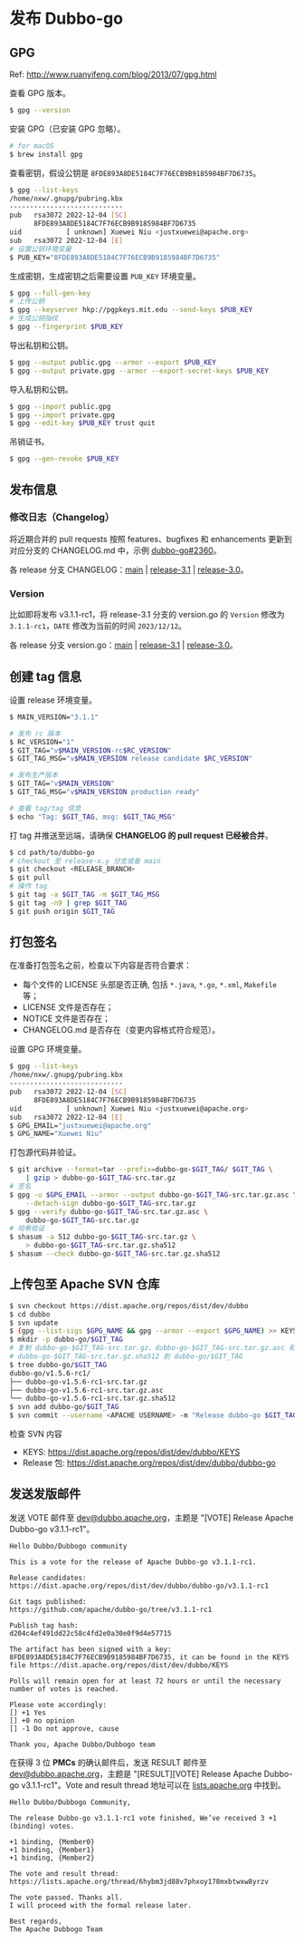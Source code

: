 # 发布 Dubbo-go

## GPG

Ref: http://www.ruanyifeng.com/blog/2013/07/gpg.html

查看 GPG 版本。

```bash
$ gpg --version
```

安装 GPG（已安装 GPG 忽略）。

```bash
# for macOS
$ brew install gpg
```

查看密钥，假设公钥是 `8FDE893A8DE5184C7F76ECB9B9185984BF7D6735`。

```bash
$ gpg --list-keys
/home/nxw/.gnupg/pubring.kbx
----------------------------
pub   rsa3072 2022-12-04 [SC]
      8FDE893A8DE5184C7F76ECB9B9185984BF7D6735
uid           [ unknown] Xuewei Niu <justxuewei@apache.org>
sub   rsa3072 2022-12-04 [E]
# 设置公钥环境变量
$ PUB_KEY="8FDE893A8DE5184C7F76ECB9B9185984BF7D6735"
```

生成密钥，生成密钥之后需要设置 `PUB_KEY` 环境变量。

```bash
$ gpg --full-gen-key
# 上传公钥
$ gpg --keyserver hkp://pgpkeys.mit.edu --send-keys $PUB_KEY
# 生成公钥指纹
$ gpg --fingerprint $PUB_KEY
```

导出私钥和公钥。

```bash
$ gpg --output public.gpg --armor --export $PUB_KEY
$ gpg --output private.gpg --armor --export-secret-keys $PUB_KEY
```

导入私钥和公钥。

```bash
$ gpg --import public.gpg
$ gpg --import private.gpg
$ gpg --edit-key $PUB_KEY trust quit
```

吊销证书。

```bash
$ gpg --gen-revoke $PUB_KEY
```

## 发布信息

### 修改日志（Changelog）

将近期合并的 pull requests 按照 features、bugfixes 和 enhancements 更新到对应分支的 CHANGELOG.md 中，示例 [dubbo-go#2360](https://github.com/apache/dubbo-go/pull/2360)。

各 release 分支 CHANGELOG：[main](https://github.com/apache/dubbo-go/blob/main/CHANGELOG.md) | [release-3.1](https://github.com/apache/dubbo-go/blob/release-3.1/CHANGELOG.md) | [release-3.0](https://github.com/apache/dubbo-go/blob/release-3.0/CHANGELOG.md)。

### Version

比如即将发布 v3.1.1-rc1，将 release-3.1 分支的 version.go 的 `Version` 修改为 `3.1.1-rc1`，`DATE` 修改为当前的时间 `2023/12/12`。

各 release 分支 version.go：[main](https://github.com/apache/dubbo-go/blob/main/common/constant/version.go#L21-L23) | [release-3.1](https://github.com/apache/dubbo-go/blob/release-3.1/common/constant/version.go#L21-L23) | [release-3.0](https://github.com/apache/dubbo-go/blob/release-3.0/common/constant/version.go#L21-L23)。

## 创建 tag 信息

设置 release 环境变量。

```bash
$ MAIN_VERSION="3.1.1"

# 发布 rc 版本
$ RC_VERSION="1"
$ GIT_TAG="v$MAIN_VERSION-rc$RC_VERSION"
$ GIT_TAG_MSG="v$MAIN_VERSION release candidate $RC_VERSION"

# 发布生产版本
$ GIT_TAG="v$MAIN_VERSION"
$ GIT_TAG_MSG="v$MAIN_VERSION production ready"

# 查看 tag/tag 信息
$ echo "Tag: $GIT_TAG, msg: $GIT_TAG_MSG"
```

打 tag 并推送至远端，请确保 **CHANGELOG 的 pull request 已经被合并**。

```bash
$ cd path/to/dubbo-go
# checkout 至 release-x.y 分支或者 main
$ git checkout <RELEASE_BRANCH>
$ git pull
# 操作 tag
$ git tag -a $GIT_TAG -m $GIT_TAG_MSG
$ git tag -n9 | grep $GIT_TAG
$ git push origin $GIT_TAG
```

## 打包签名

在准备打包签名之前，检查以下内容是否符合要求：

- 每个文件的 LICENSE 头部是否正确, 包括 `*.java`, `*.go`, `*.xml`, `Makefile` 等；
- LICENSE 文件是否存在；
- NOTICE 文件是否存在；
- CHANGELOG.md 是否存在（变更内容格式符合规范）。

设置 GPG 环境变量。

```bash
$ gpg --list-keys
/home/nxw/.gnupg/pubring.kbx
----------------------------
pub   rsa3072 2022-12-04 [SC]
      8FDE893A8DE5184C7F76ECB9B9185984BF7D6735
uid           [ unknown] Xuewei Niu <justxuewei@apache.org>
sub   rsa3072 2022-12-04 [E]
$ GPG_EMAIL="justxuewei@apache.org"
$ GPG_NAME="Xuewei Niu"
```

打包源代码并验证。

```bash
$ git archive --format=tar --prefix=dubbo-go-$GIT_TAG/ $GIT_TAG \
    | gzip > dubbo-go-$GIT_TAG-src.tar.gz
# 签名
$ gpg -u $GPG_EMAIL --armor --output dubbo-go-$GIT_TAG-src.tar.gz.asc \
    --detach-sign dubbo-go-$GIT_TAG-src.tar.gz
$ gpg --verify dubbo-go-$GIT_TAG-src.tar.gz.asc \
    dubbo-go-$GIT_TAG-src.tar.gz
# 哈希验证
$ shasum -a 512 dubbo-go-$GIT_TAG-src.tar.gz \
    > dubbo-go-$GIT_TAG-src.tar.gz.sha512
$ shasum --check dubbo-go-$GIT_TAG-src.tar.gz.sha512
```

## 上传包至 Apache SVN 仓库

```bash
$ svn checkout https://dist.apache.org/repos/dist/dev/dubbo
$ cd dubbo
$ svn update
$ (gpg --list-sigs $GPG_NAME && gpg --armor --export $GPG_NAME) >> KEYS
$ mkdir -p dubbo-go/$GIT_TAG
# 复制 dubbo-go-$GIT_TAG-src.tar.gz、dubbo-go-$GIT_TAG-src.tar.gz.asc 和
# dubbo-go-$GIT_TAG-src.tar.gz.sha512 到 dubbo-go/$GIT_TAG
$ tree dubbo-go/$GIT_TAG
dubbo-go/v1.5.6-rc1/
├── dubbo-go-v1.5.6-rc1-src.tar.gz
├── dubbo-go-v1.5.6-rc1-src.tar.gz.asc
└── dubbo-go-v1.5.6-rc1-src.tar.gz.sha512
$ svn add dubbo-go/$GIT_TAG
$ svn commit --username <APACHE USERNAME> -m "Release dubbo-go $GIT_TAG"
```

检查 SVN 内容

- KEYS: https://dist.apache.org/repos/dist/dev/dubbo/KEYS
- Release 包: https://dist.apache.org/repos/dist/dev/dubbo/dubbo-go

## 发送发版邮件

发送 VOTE 邮件至 dev@dubbo.apache.org，主题是 "[VOTE] Release Apache Dubbo-go v3.1.1-rc1"。

```
Hello Dubbo/Dubbogo community

This is a vote for the release of Apache Dubbo-go v3.1.1-rc1.

Release candidates:
https://dist.apache.org/repos/dist/dev/dubbo/dubbo-go/v3.1.1-rc1

Git tags published:
https://github.com/apache/dubbo-go/tree/v3.1.1-rc1

Publish tag hash:
d204c4ef491dd22c58c4fd2e0a30e0f9d4e57715

The artifact has been signed with a key:
8FDE893A8DE5184C7F76ECB9B9185984BF7D6735, it can be found in the KEYS file https://dist.apache.org/repos/dist/dev/dubbo/KEYS

Polls will remain open for at least 72 hours or until the necessary number of votes is reached.

Please vote accordingly:
[] +1 Yes
[] +0 no opinion
[] -1 Do not approve, cause

Thank you, Apache Dubbo/Dubbogo team
```

在获得 3 位 **PMCs** 的确认邮件后，发送 RESULT 邮件至 dev@dubbo.apache.org，主题是 "[RESULT][VOTE] Release Apache Dubbo-go v3.1.1-rc1"。Vote and result thread 地址可以在 [lists.apache.org](https://lists.apache.org/list.html?dev@dubbo.apache.org) 中找到。

```
Hello Dubbo/Dubbogo Community,

The release Dubbo-go v3.1.1-rc1 vote finished, We’ve received 3 +1 (binding) votes.

+1 binding, {Member0}
+1 binding, {Member1}
+1 binding, {Member2}

The vote and result thread:
https://lists.apache.org/thread/6hybm3jd88v7phxoy178mxbtwxw8yrzv

The vote passed. Thanks all.
I will proceed with the formal release later.

Best regards,
The Apache Dubbogo Team
```
